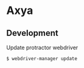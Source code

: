 Axya
====


Development
-----------

Update protractor webdriver

```
$ webdriver-manager update
```
